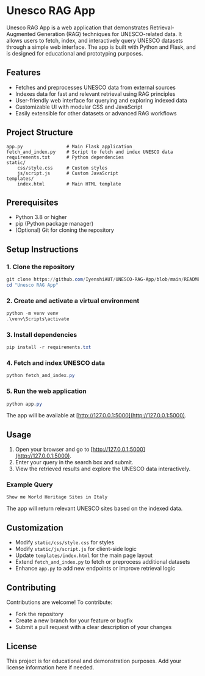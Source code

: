 # Unesco RAG App

Unesco RAG App is a web application that demonstrates Retrieval-Augmented Generation (RAG) techniques for UNESCO-related data. It allows users to fetch, index, and interactively query UNESCO datasets through a simple web interface. The app is built with Python and Flask, and is designed for educational and prototyping purposes.

## Features
- Fetches and preprocesses UNESCO data from external sources
- Indexes data for fast and relevant retrieval using RAG principles
- User-friendly web interface for querying and exploring indexed data
- Customizable UI with modular CSS and JavaScript
- Easily extensible for other datasets or advanced RAG workflows

## Project Structure
```
app.py                # Main Flask application
fetch_and_index.py    # Script to fetch and index UNESCO data
requirements.txt      # Python dependencies
static/
    css/style.css     # Custom styles
    js/script.js      # Custom JavaScript
templates/
    index.html        # Main HTML template
```

## Prerequisites

- Python 3.8 or higher
- pip (Python package manager)
- (Optional) Git for cloning the repository

## Setup Instructions

### 1. Clone the repository
```powershell
git clone https://github.com/IyenshiAUT/UNESCO-RAG-App/blob/main/README.md
cd "Unesco RAG App"
```

### 2. Create and activate a virtual environment
```powershell
python -m venv venv
.\venv\Scripts\activate
```

### 3. Install dependencies
```powershell
pip install -r requirements.txt
```

### 4. Fetch and index UNESCO data
```powershell
python fetch_and_index.py
```

### 5. Run the web application
```powershell
python app.py
```


The app will be available at [http://127.0.0.1:5000](http://127.0.0.1:5000).

## Usage

1. Open your browser and go to [http://127.0.0.1:5000](http://127.0.0.1:5000).
2. Enter your query in the search box and submit.
3. View the retrieved results and explore the UNESCO data interactively.

### Example Query
```
Show me World Heritage Sites in Italy
```
The app will return relevant UNESCO sites based on the indexed data.

## Customization
- Modify `static/css/style.css` for styles
- Modify `static/js/script.js` for client-side logic
- Update `templates/index.html` for the main page layout
- Extend `fetch_and_index.py` to fetch or preprocess additional datasets
- Enhance `app.py` to add new endpoints or improve retrieval logic

## Contributing
Contributions are welcome! To contribute:
- Fork the repository
- Create a new branch for your feature or bugfix
- Submit a pull request with a clear description of your changes

## License
This project is for educational and demonstration purposes. Add your license information here if needed.
